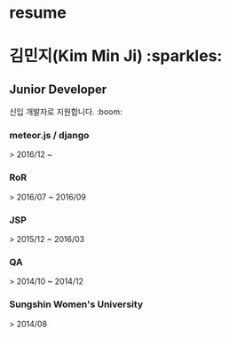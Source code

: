 # resume
<h1>김민지(Kim Min Ji) :sparkles:</h1>
<h2>Junior Developer</h2>
신입 개발자로 지원합니다. :boom:

<h3>meteor.js / django</h3>
> 2016/12 ~

<h3>RoR</h3>
> 2016/07 ~ 2016/09

<h3>JSP</h3>
> 2015/12 ~ 2016/03

<h3>QA</h3>
> 2014/10 ~ 2014/12

<h3>Sungshin Women's University</h3>
> 2014/08 
